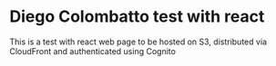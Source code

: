 # Diego Colombatto test with react

This is a test with react web page to be hosted on S3, distributed via CloudFront
and authenticated using Cognito
